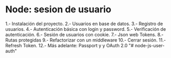# Node: sesion de usuario 

1.- Instalación del proyecto.
2.- Usuarios en base de datos.
3.- Registro de usuarios.
4.- Autenticación básica con login y password.
5.- Verificación de autenticación.
6.- Sesión de usuarios con cookie.
7.- Json web Tokens.
8.- Rutas protegidas
9.- Refactorizar con un middleware
10.- Cerrar sesión.
11.- Refresh Token.
12.- Más adelante: Passport y y OAuth 2.0 
"# node-js-user-auth" 
